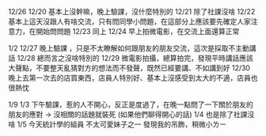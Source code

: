 12/26
12/20 基本上沒幹嘛，晚上驗課，沒什麼特別的
12/21 除了社課沒啥
12/22 基本上這天沒跟人有啥交流，只有問同學小問題，在這部分上應該要先確定人家注意力，在開始問問題
12/23 同上
12/24 早上拍微電影，在交流上面還算正常


1/2
12/27 晚上驗課 ，只是不太瞭解如何跟朋友的朋友交流，這次是採取不主動講話
12/28 總而言之沒啥特別的
12/29 微電影拍攝，總算拍完，發現平時講話應該大聲點，不要整天亂猜對方的想法而不發聲，既然已經要講、不如講到好
12/30 晚上去第一次去的店買東西，店員人特別好、基本上沒感受到太大的不適，店員也很熱忱


1/9
1/3 下午驗課，惹的人不開心，反正是度過了，在晚一點問了一下關於朋友的朋友的應對 -> 沒相關的話題就裝死 (如果他們聊得開心的話)
1/4 也是除了社課沒啥
1/5 今天統計學的組員 不太可愛妹子之一 發現我的吊飾，稍微小ㄌㄧ